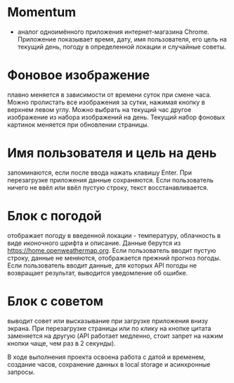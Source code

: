 # Momentum
- аналог одноимённого приложения интернет-магазина Chrome. Приложение показывает время, дату, имя пользователя, его цель на текущий день, погоду в определенной локации и случайные советы. 
# Фоновое изображение 
плавно меняется в зависимости от времени суток при смене часа. Можно пролистать все изображения за сутки, нажимая кнопку в верхнем левом углу. Можно выбрать на текущий час другое изображение из набора изображений на день. Текущий набор фоновых картинок меняется при обновлении страницы.
# Имя пользователя и цель на день
запоминаются, если после ввода нажать клавишу Enter. При перезагрузке приложения данные сохраняются. Если пользователь ничего не ввёл или ввёл пустую строку, текст восстанавливается.
# Блок с погодой 
отображает погоду в введенной локации - температуру, облачность в виде иконочного шрифта и описание. Данные берутся из https://home.openweathermap.org. Если пользователь вводит пустую строку, данные не меняются, отображается прежний прогноз погоды. Если пользователь вводит данные, для которых API погоды не возвращает результат, выводится уведомление об ошибке.
# Блок с советом
выводит совет или высказывание при загрузке приложения внизу экрана. При перезагрузке страницы или по клику на кнопке цитата заменяется на другую (API работает медленно, стоит запрет на нажим кнопки чаще, чем раз в 2 секунды).

В ходе выполнения проекта освоена работа с датой и временем, создание часов, сохранение данных в local storage и асинхронные запросы.
